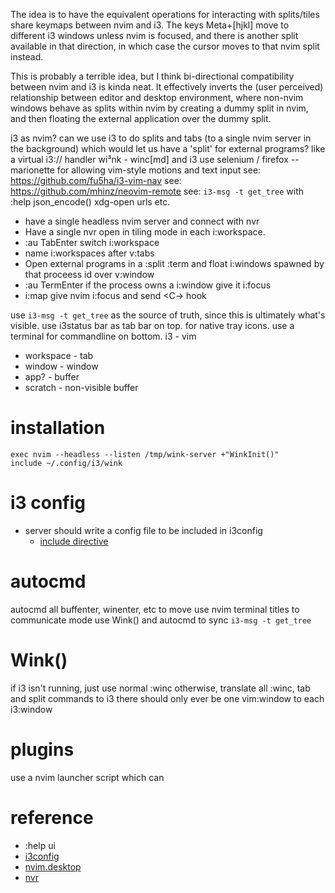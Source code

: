 
The idea is to have the equivalent operations for interacting with splits/tiles share keymaps between nvim and i3.
The keys Meta+[hjkl] move to different i3 windows unless nvim is focused, and there is another split available in that direction, in which case the cursor moves to that nvim split instead.

This is probably a terrible idea, but I think bi-directional compatibility between nvim and i3 is kinda neat.
It effectively inverts the (user perceived) relationship between editor and desktop environment, where non-nvim windows behave as splits within nvim by creating a dummy split in nvim, and then floating the external application over the dummy split.

i3 as nvim? can we use i3 to do splits and tabs (to a single nvim server in the background)
  which would let us have a 'split' for external programs? like a virtual i3:// handler
  wi³nk - winc[md] and i3
  use selenium / firefox --marionette for allowing vim-style motions and text input
  see: https://github.com/fu5ha/i3-vim-nav
  see: https://github.com/mhinz/neovim-remote
  see: `i3-msg -t get_tree` with :help json_encode()
  xdg-open urls etc.

* have a single headless nvim server and connect with nvr
* Have a single nvr open in tiling mode in each i:workspace.
* :au TabEnter switch i:workspace
* name i:workspaces after v:tabs
* Open external programs in a :split :term and float i:windows
  spawned by that proceess id over v:window
* :au TermEnter if the process owns a i:window give it i:focus
* i:map <ESC><ESC> give nvim i:focus and send <C-\><C-n>
hook

use `i3-msg -t get_tree` as the source of truth, since this is ultimately what's visible.
use i3status bar as tab bar on top. for native tray icons.
use a terminal for commandline on bottom.
i3 - vim
* workspace - tab
* window    - window
* app?      - buffer
* scratch   - non-visible buffer
# installation
```i3config
exec nvim --headless --listen /tmp/wink-server +"WinkInit()"
include ~/.config/i3/wink
```

# i3 config
* server should write a config file to be included in i3config
    * [include directive](https://i3wm.org/docs/userguide.html#include)

# autocmd
autocmd all buffenter, winenter, etc to move 
use nvim terminal titles to communicate mode
use Wink() and autocmd to sync `i3-msg -t get_tree`
# Wink()
if i3 isn't running, just use normal :winc
otherwise, translate all :winc, tab and split commands to i3
there should only ever be one vim:window to each i3:window

# plugins
use a nvim launcher script which can 

# reference
* :help ui
* [i3config](https://i3wm.org/docs/userguide.html)
* [nvim.desktop](https://github.com/fmoralesc/neovim-gnome-terminal-wrapper)
* [nvr](https://github.com/mhinz/neovim-remote)
